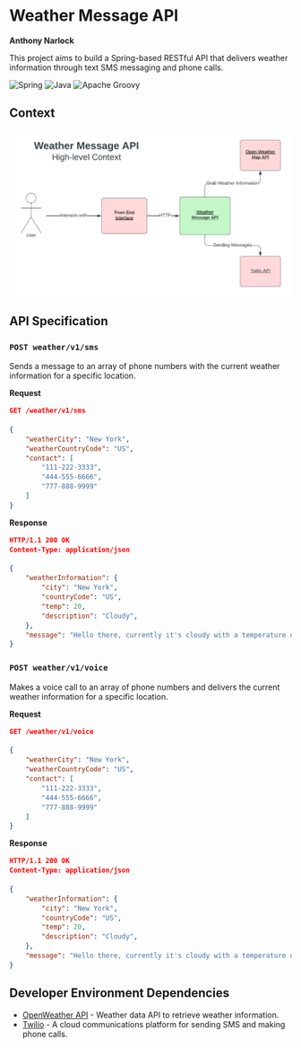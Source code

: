 # Weather Message API

**Anthony Narlock**

This project aims to build a Spring-based RESTful API that delivers weather information through text SMS messaging and phone calls.

![Spring](https://img.shields.io/badge/spring-%236DB33F.svg?style=for-the-badge&logo=spring&logoColor=white)
![Java](https://img.shields.io/badge/java-%23ED8B00.svg?style=for-the-badge&logo=java&logoColor=white)
![Apache Groovy](https://img.shields.io/badge/Groovy-4298B8.svg?style=for-the-badge&logo=Apache+Groovy&logoColor=white)

## Context

<p align="center">
  <img src="./README%20Assets/ContextDiagram.png" width="600px"/>
</p>

## API Specification

### `POST weather/v1/sms`
Sends a message to an array of phone numbers with the current weather information for a specific location.

**Request**
```json
GET /weather/v1/sms

{
    "weatherCity": "New York",
    "weatherCountryCode": "US",
    "contact": [
        "111-222-3333",
        "444-555-6666",
        "777-888-9999"
    ]
}
```

**Response**
```json
HTTP/1.1 200 OK
Content-Type: application/json

{
    "weatherInformation": {
        "city": "New York",
        "countryCode": "US",
        "temp": 20,
        "description": "Cloudy",
    },
    "message": "Hello there, currently it's cloudy with a temperature of 20 degrees in New York!"
}
```

### `POST weather/v1/voice`
Makes a voice call to an array of phone numbers and delivers the current weather information for a specific location.

**Request**
```json
GET /weather/v1/voice

{
    "weatherCity": "New York",
    "weatherCountryCode": "US",
    "contact": [
        "111-222-3333",
        "444-555-6666",
        "777-888-9999"
    ]
}
```

**Response**
```json
HTTP/1.1 200 OK
Content-Type: application/json

{
    "weatherInformation": {
        "city": "New York",
        "countryCode": "US",
        "temp": 20,
        "description": "Cloudy",
    },
    "message": "Hello there, currently it's cloudy with a temperature of 20 degrees in New York!"
}
```

## Developer Environment Dependencies
- [OpenWeather API](https://openweathermap.org/api) - Weather data API to retrieve weather information.
- [Twilio](https://www.twilio.com/docs/usage/api) - A cloud communications platform for sending SMS and making phone calls.

